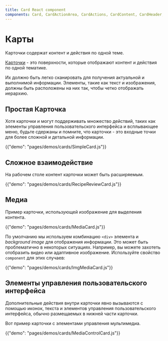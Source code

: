 ```yaml
---
title: Card React component
components: Card, CardActionArea, CardActions, CardContent, CardHeader, CardMedia, Collapse, Paper
---
```

# Карты

<p class="description">Карточки содержат контент и действия по одной теме.</p>

[Карточки](https://material.io/design/components/cards.html) - это поверхности, которые отображают контент и действия по одной тематике.

Их должно быть легко сканировать для получения актуальной и выполнимой информации. Элементы, такие как текст и изображения, должны быть расположены на них так, чтобы четко отображать иерархию.

## Простая Карточка

Хотя карточки и могут поддерживать множество действий, таких как элементы управления пользовательского интерфейса и всплывающее меню, будьте сдержаны и помните, что карточки - это входные точки для более сложной и детальной информации.

{{"demo": "pages/demos/cards/SimpleCard.js"}}

## Сложное взаимодействие

На рабочем столе контент карточки может быть расширяемым.

{{"demo": "pages/demos/cards/RecipeReviewCard.js"}}

## Медиа

Пример карточки, использующей изображение для выделения контента.

{{"demo": "pages/demos/cards/MediaCard.js"}}

По умолчанию мы используем комбинацию `<div>` элемента и *background image* для отображения информации. Это может быть проблематично в некоторых ситуациях. Например, вы можете захотеть отобразить видео или адаптивное изображение. Используйте свойство `component` для этих случаев:

{{"demo": "pages/demos/cards/ImgMediaCard.js"}}

## Элементы управления пользовательского интерфейса

Дополнительные действия внутри карточки явно вызываются с помощью иконок, текста и элементов управления пользовательского интерфейса, обычно размещаемых в нижней части карточки.

Вот пример карточки с элементами управления мультимедиа.

{{"demo": "pages/demos/cards/MediaControlCard.js"}}